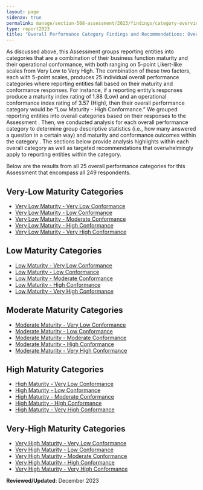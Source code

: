 ```yaml
---
layout: page
sidenav: true
permalink: manage/section-508-assessment/2023/findings/category-overview/
type: report2023
title: "Overall Performance Category Findings and Recommendations: Overview"
---
```

As discussed above, this Assessment groups reporting entities into categories that are a combination of their business function maturity and their operational conformance, with both ranging on 5-point Likert-like scales from Very Low to Very High. The combination of these two factors, each with 5-point scales, produces 25 individual overall performance categories where reporting entities fall based on their maturity and conformance responses. For instance, if a reporting entity’s responses produce a maturity index rating of 1.88 (Low) and an operational conformance index rating of 3.57 (High), then their overall performance category would be “Low Maturity - High Conformance.” We grouped reporting entities into overall categories based on their responses to the Assessment . Then, we conducted analysis for each overall performance category to determine group descriptive statistics (i.e., how many answered a question in a certain way) and maturity and conformance outcomes within the category . The sections below provide analysis highlights within each overall category as well as targeted recommendations that overwhelmingly apply to reporting entities within the category.

Below are the results from all 25 overall performance categories for this Assessment that encompass all 249 respondents.

## Very-Low Maturity Categories
* [Very Low Maturity - Very Low Conformance]({{site.baseurl}}/manage/section-508-assessment/2023/findings/category-very-low/#very-low-maturity---very-low-conformance)
* [Very Low Maturity - Low Conformance]({{site.baseurl}}/manage/section-508-assessment/2023/findings/category-very-low/#very-low-maturity---low-conformance)
* [Very Low Maturity - Moderate Conformance]({{site.baseurl}}/manage/section-508-assessment/2023/findings/category-very-low/#very-low-maturity---moderate-conformance)
* [Very Low Maturity - High Conformance]({{site.baseurl}}/manage/section-508-assessment/2023/findings/category-very-low/#very-low-maturity---high-conformance)
* [Very Low Maturity - Very High Conformance]({{site.baseurl}}/manage/section-508-assessment/2023/findings/category-very-low/#very-low-maturity---very-high-conformance)

## Low Maturity Categories
* [Low Maturity - Very Low Conformance]({{site.baseurl}}/manage/section-508-assessment/2023/findings/category-low/#low-maturity---very-low-conformance)
* [Low Maturity - Low Conformance]({{site.baseurl}}/manage/section-508-assessment/2023/findings/category-low/#low-maturity---low-conformance)
* [Low Maturity - Moderate Conformance]({{site.baseurl}}/manage/section-508-assessment/2023/findings/category-low/#low-maturity---moderate-conformance)
* [Low Maturity - High Conformance]({{site.baseurl}}/manage/section-508-assessment/2023/findings/category-low/#low-maturity---high-conformance)
* [Low Maturity - Very High Conformance]({{site.baseurl}}/manage/section-508-assessment/2023/findings/category-low/#low-maturity---very-high-conformance)

## Moderate Maturity Categories
* [Moderate Maturity - Very Low Conformance]({{site.baseurl}}/manage/section-508-assessment/2023/findings/category-moderate/#moderate-maturity---very-low-conformance)
* [Moderate Maturity - Low Conformance]({{site.baseurl}}/manage/section-508-assessment/2023/findings/category-moderate/#moderate-maturity---low-conformance)
* [Moderate Maturity - Moderate Conformance]({{site.baseurl}}/manage/section-508-assessment/2023/findings/category-moderate/#moderate-maturity---moderate-conformance)
* [Moderate Maturity - High Conformance]({{site.baseurl}}/manage/section-508-assessment/2023/findings/category-moderate/#moderate-maturity---high-conformance)
* [Moderate Maturity - Very High Conformance]({{site.baseurl}}/manage/section-508-assessment/2023/findings/category-moderate/#moderate-maturity---very-high-conformance)

## High Maturity Categories
* [High Maturity - Very Low Conformance]({{site.baseurl}}/manage/section-508-assessment/2023/findings/category-high/#high-maturity---very-low-conformance)
* [High Maturity - Low Conformance]({{site.baseurl}}/manage/section-508-assessment/2023/findings/category-high/#high-maturity---low-conformance)
* [High Maturity - Moderate Conformance]({{site.baseurl}}/manage/section-508-assessment/2023/findings/category-high/#high-maturity---moderate-conformance)
* [High Maturity - High Conformance]({{site.baseurl}}/manage/section-508-assessment/2023/findings/category-high/#high-maturity---high-conformance)
* [High Maturity - Very High Conformance]({{site.baseurl}}/manage/section-508-assessment/2023/findings/category-high/#high-maturity---very-high-conformance)

## Very-High Maturity Categories
* [Very High Maturity - Very Low Conformance]({{site.baseurl}}/manage/section-508-assessment/2023/findings/category-very-high/#very-high-maturity---very-low-conformance)
* [Very High Maturity - Low Conformance]({{site.baseurl}}/manage/section-508-assessment/2023/findings/category-very-high/#very-high-maturity---low-conformance)
* [Very High Maturity - Moderate Conformance]({{site.baseurl}}/manage/section-508-assessment/2023/findings/category-very-high/#very-high-maturity---moderate-conformance) 
* [Very High Maturity - High Conformance]({{site.baseurl}}/manage/section-508-assessment/2023/findings/category-very-high/#very-high-maturity---high-conformance)
* [Very High Maturity - Very High Conformance]({{site.baseurl}}/manage/section-508-assessment/2023/findings/category-very-high/#very-high-maturity---very-high-conformance)

**Reviewed/Updated**: December 2023